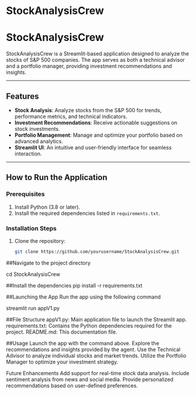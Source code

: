 # StockAnalysisCrew

# StockAnalysisCrew

StockAnalysisCrew is a Streamlit-based application designed to analyze the stocks of S&P 500 companies. The app serves as both a technical advisor and a portfolio manager, providing investment recommendations and insights. 

---

## Features
- **Stock Analysis**: Analyze stocks from the S&P 500 for trends, performance metrics, and technical indicators.
- **Investment Recommendations**: Receive actionable suggestions on stock investments.
- **Portfolio Management**: Manage and optimize your portfolio based on advanced analytics.
- **Streamlit UI**: An intuitive and user-friendly interface for seamless interaction.

---

## How to Run the Application
### Prerequisites
1. Install Python (3.8 or later).
2. Install the required dependencies listed in `requirements.txt`.

### Installation Steps
1. Clone the repository:
   ```bash
   git clone https://github.com/yourusername/StockAnalysisCrew.git


##Navigate to the project directory

cd StockAnalysisCrew

##Install the dependencies
pip install -r requirements.txt

##Launching the App
Run the app using the following command

streamlit run appV1.py

##File Structure
appV1.py: Main application file to launch the Streamlit app.
requirements.txt: Contains the Python dependencies required for the project.
README.md: This documentation file.

##Usage
Launch the app with the command above.
Explore the recommendations and insights provided by the agent.
Use the Technical Advisor to analyze individual stocks and market trends.
Utilize the Portfolio Manager to optimize your investment strategy.

Future Enhancements
Add support for real-time stock data analysis.
Include sentiment analysis from news and social media.
Provide personalized recommendations based on user-defined preferences.
